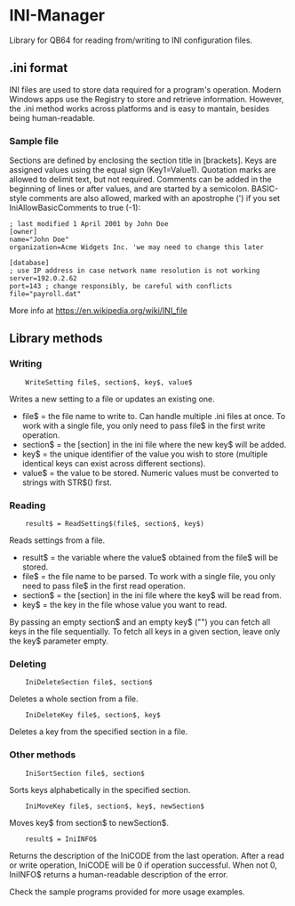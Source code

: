 # INI-Manager
Library for QB64 for reading from/writing to INI configuration files.

## .ini format
INI files are used to store data required for a program's operation. Modern Windows apps use the Registry to store and retrieve information. However, the .ini method works across platforms and is easy to mantain, besides being human-readable.

### Sample file
Sections are defined by enclosing the section title in [brackets]. Keys are assigned values using the equal sign (Key1=Value1). Quotation marks are allowed to delimit text, but not required. Comments can be added in the beginning of lines or after values, and are started by a semicolon. BASIC-style comments are also allowed, marked with an apostrophe (') if you set IniAllowBasicComments to true (-1):

    ; last modified 1 April 2001 by John Doe
    [owner]
    name="John Doe"
    organization=Acme Widgets Inc. 'we may need to change this later

    [database]
    ; use IP address in case network name resolution is not working
    server=192.0.2.62     
    port=143 ; change responsibly, be careful with conflicts
    file="payroll.dat"


More info at https://en.wikipedia.org/wiki/INI_file

## Library methods

### Writing

        WriteSetting file$, section$, key$, value$

Writes a new setting to a file or updates an existing one.

* file$ = the file name to write to. Can handle multiple .ini files at once. To work with a single file, you only need to pass file$ in the first write operation.
* section$ = the [section] in the ini file where the new key$ will be added.
* key$ = the unique identifier of the value you wish to store (multiple identical keys can exist across different sections).
* value$ = the value to be stored. Numeric values must be converted to strings with STR$() first.

### Reading

        result$ = ReadSetting$(file$, section$, key$)

Reads settings from a file.

* result$ = the variable where the value$ obtained from the file$ will be stored.
* file$ = the file name to be parsed. To work with a single file, you only need to pass file$ in the first read operation.
* section$ = the [section] in the ini file where the key$ will be read from.
* key$ = the key in the file whose value you want to read.

By passing an empty section$ and an empty key$ ("") you can fetch all keys in the file sequentially. To fetch all keys in a given section, leave only the key$ parameter empty.

### Deleting

        IniDeleteSection file$, section$

Deletes a whole section from a file.

        IniDeleteKey file$, section$, key$

Deletes a key from the specified section in a file.

### Other methods

		IniSortSection file$, section$
		
Sorts keys alphabetically in the specified section.

		IniMoveKey file$, section$, key$, newSection$
		
Moves key$ from section$ to newSection$.

		result$ = IniINFO$

Returns the description of the IniCODE from the last operation. After a read or write operation, IniCODE will be 0 if operation successful. When not 0, IniINFO$ returns a human-readable description of the error.

Check the sample programs provided for more usage examples.
